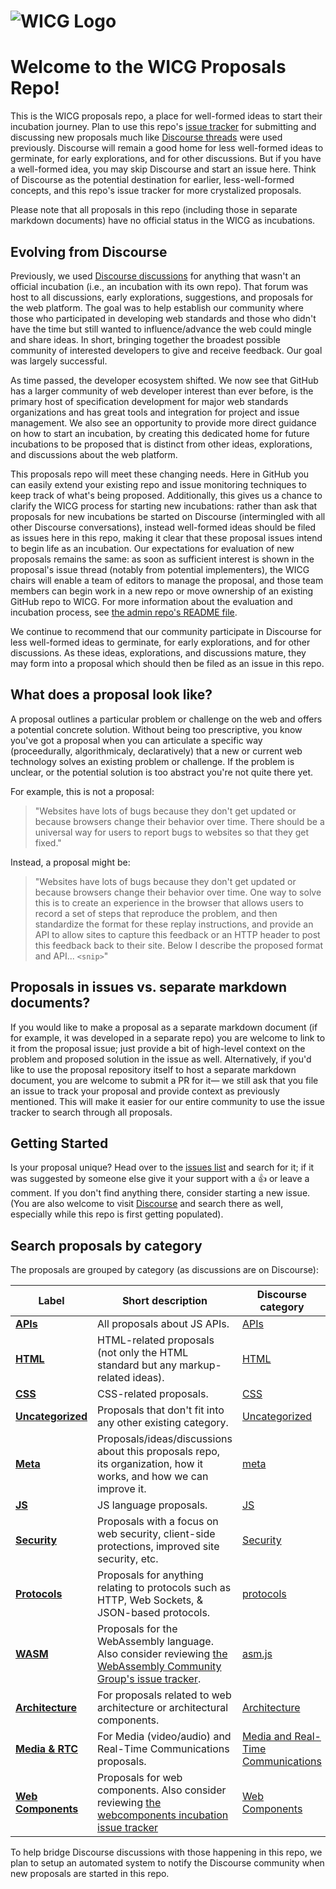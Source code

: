 # ![WICG Logo](https://avatars1.githubusercontent.com/u/13145324?s=100)

# Welcome to the WICG Proposals Repo!

This is the WICG proposals repo, a place for well-formed ideas to start their incubation
journey. Plan to use this repo's [issue tracker](https://github.com/WICG/proposals/issues)
for submitting and discussing new proposals much like
[Discourse threads](https://discourse.wicg.io/) were used previously. Discourse will remain
a good home for less well-formed ideas to germinate, for early explorations, and for other
discussions. But if you have a well-formed idea, you may skip Discourse and start an issue
here. Think of Discourse as the potential destination for earlier, less-well-formed concepts,
and this repo's issue tracker for more crystalized proposals.

Please note that all proposals in this repo (including those in separate markdown documents)
have no official status in the WICG as incubations.

## Evolving from Discourse

Previously, we used [Discourse discussions](https://discourse.wicg.io/) for anything that 
wasn't an official incubation (i.e., an incubation with its own repo). That forum was host
to all discussions, early explorations, suggestions, and proposals for the web platform. 
The goal was to help establish our community where those who participated in developing 
web standards and those who didn't have the time but still wanted to influence/advance the
web could mingle and share ideas. In short, bringing together the broadest possible 
community of interested developers to give and receive feedback. Our goal was largely 
successful.

As time passed, the developer ecosystem shifted. We now see that GitHub has a larger 
community of web developer interest than ever before, is the primary host of specification
development for major web standards organizations and has great tools and integration for
project and issue management. We also see an opportunity to provide more direct guidance
on how to start an incubation, by creating this dedicated home for future incubations to
be proposed that is distinct from other ideas, explorations, and discussions about the web 
platform.

This proposals repo will meet these changing needs. Here in GitHub you can easily extend your
existing repo and issue monitoring techniques to keep track of what's being proposed.
Additionally, this gives us a chance to clarify the WICG process for starting new incubations:
rather than ask that proposals for new incubations be started on Discourse (intermingled with
all other Discourse conversations), instead well-formed ideas should be filed as issues here in
this repo, making it clear that these proposal issues intend to begin life as an incubation.
Our expectations for evaluation of new proposals remains the same: as soon as sufficient interest
is shown in the proposal's issue thread (notably from potential implementers), the WICG chairs
will enable a team of editors to manage the proposal, and those team members can begin work in
a new repo or move ownership of an existing GitHub repo to WICG. For more information about the
evaluation and incubation process, see
[the admin repo's README file](https://github.com/WICG/admin/blob/gh-pages/README.md).

We continue to recommend that our community participate in Discourse for less well-formed ideas
to germinate, for early explorations, and for other discussions. As these ideas, explorations,
and discussions mature, they may form into a proposal which should then be filed as an issue in
this repo.

## What does a proposal look like?

A proposal outlines a particular problem or challenge on the web and offers a potential concrete
solution. Without being too prescriptive, you know you've got a proposal when you can articulate
a specific way (proceedurally, algorithmicaly, declaratively) that a new or current web technology
solves an existing problem or challenge. If the problem is unclear, or the potential solution is
too abstract you're not quite there yet.

For example, this is not a proposal:

> "Websites have lots of bugs because they don't get updated or because browsers change their 
> behavior over time. There should be a universal way for users to report bugs to websites so that 
> they get fixed."

Instead, a proposal might be:

> "Websites have lots of bugs because they don't get updated or because browsers change their 
> behavior over time. One way to solve this is to create an experience in the browser that allows
> users to record a set of steps that reproduce the problem, and then standardize the format for
> these replay instructions, and provide an API to allow sites to capture this feedback or an HTTP
> header to post this feedback back to their site. Below I describe the proposed format and API...
> `<snip>`" 

## Proposals in issues vs. separate markdown documents?

If you would like to make a proposal as a separate markdown document (if for example, it was
developed in a separate repo) you are welcome to link to it from the proposal issue; just provide
a bit of high-level context on the problem and proposed solution in the issue as well.
Alternatively, if you'd like to use the proposal repository itself to host a separate markdown
document, you are welcome to submit a PR for it— we still ask that you file an issue to track
your proposal and provide context as previously mentioned. This will make it easier for our entire
community to use the issue tracker to search through all proposals.

## Getting Started

Is your proposal unique? Head over to the [issues list](https://github.com/WICG/proposals/issues)
and search for it; if it was suggested by someone else give it your support with a 👍 or leave a
comment. If you don't find anything there, consider starting a new issue. (You are also welcome
to visit [Discourse](https://discourse.wicg.io/) and search there as well, especially while this
repo is first getting populated). 

## Search proposals by category

The proposals are grouped by category (as discussions are on Discourse):

| Label | Short description | Discourse category |
|-------|-------------------|--------------------|
| **[APIs](https://github.com/WICG/proposals/labels/Category%3A%20APIs)** | All proposals about JS APIs. | [APIs](https://discourse.wicg.io/c/apis/6) |
| **[HTML](https://github.com/WICG/proposals/labels/Category%3A%20HTML)** | HTML-related proposals (not only the HTML standard but any markup-related ideas). | [HTML](https://discourse.wicg.io/c/html/10) |
| **[CSS](https://github.com/WICG/proposals/labels/Category%3A%20CSS)** | CSS-related proposals. | [CSS](https://discourse.wicg.io/c/css/8) |
| **[Uncategorized](https://github.com/WICG/proposals/labels/Category%3A%20Uncategorized)** | Proposals that don't fit into any other existing category. | [Uncategorized](https://discourse.wicg.io/c/uncategorized/1) |
| **[Meta](https://github.com/WICG/proposals/labels/Category%3A%20meta)** | Proposals/ideas/discussions about this proposals repo, its organization, how it works, and how we can improve it. | [meta](https://discourse.wicg.io/c/meta/3) |   
| **[JS](https://github.com/WICG/proposals/labels/Category%3A%20JS)** | JS language proposals. | [JS](https://discourse.wicg.io/c/js/18) |
| **[Security](https://github.com/WICG/proposals/labels/Category%3A%20Security)** | Proposals with a focus on web security, client-side protections, improved site security, etc. | [Security](https://discourse.wicg.io/c/security/21) |
| **[Protocols](https://github.com/WICG/proposals/labels/Category%3A%20protocols)** | Proposals for anything relating to protocols such as HTTP, Web Sockets, & JSON-based protocols. | [protocols](https://discourse.wicg.io/c/protocols/14) |
| **[WASM](https://github.com/WICG/proposals/labels/Category%3A%20WASM)** | Proposals for the WebAssembly language. Also consider reviewing [the WebAssembly Community Group's issue tracker](https://github.com/webassembly/spec/issues). | [asm.js](https://discourse.wicg.io/c/asm-js/16) |
| **[Architecture](https://github.com/WICG/proposals/labels/Category%3A%20Architecture)** | For proposals related to web architecture or architectural components. | [Architecture](https://discourse.wicg.io/c/architecture/13) |
| **[Media & RTC](https://github.com/WICG/proposals/labels/Category%3A%20Media%20%26%20RTC)** | For Media (video/audio) and Real-Time Communications proposals. | [Media and Real-Time Communications](https://discourse.wicg.io/c/mediartc/20) |
| **[Web Components](https://github.com/WICG/proposals/labels/Category%3A%20Web%20Components)** | Proposals for web components. Also consider reviewing [the webcomponents incubation issue tracker](https://github.com/w3c/webcomponents/issues) | [Web Components](https://discourse.wicg.io/c/web-components/9) |

To help bridge Discourse discussions with those happening in this repo, we plan to setup an automated
system to notify the Discourse community when new proposals are started in this repo.

